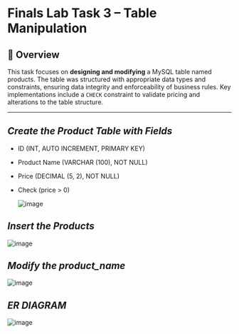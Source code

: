# Finals Lab Task 3 – Table Manipulation

## 📄 Overview
This task focuses on **designing and modifying** a MySQL table named products. The table was structured with appropriate data types and constraints, ensuring data integrity and enforceability of business rules. Key implementations include a `CHECK` constraint to validate pricing and alterations to the table structure.

---


## ***Create the Product Table with Fields***

- ID (INT, AUTO INCREMENT, PRIMARY KEY)
- Product Name (VARCHAR (100), NOT NULL)
- Price (DECIMAL (5, 2), NOT NULL)
- Check (price > 0)

  ![image](https://github.com/user-attachments/assets/58fb6179-c4c6-4e52-a35c-8c3ffad175df)

## ***Insert the Products***

  ![image](https://github.com/user-attachments/assets/26766c99-9883-4f12-8a70-31adf0140e81)

## ***Modify the product_name***

  ![image](https://github.com/user-attachments/assets/e24bc75b-6553-4d40-9381-b7ca23efb6bf)

## ***ER DIAGRAM***

  ![image](https://github.com/user-attachments/assets/503541f2-2103-4ab6-8063-b75aa339b8e4)
